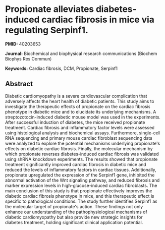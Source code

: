 # Propionate alleviates diabetes-induced cardiac fibrosis in mice via regulating Serpinf1.

**PMID:** 40203653

**Journal:** Biochemical and biophysical research communications (Biochem Biophys Res Commun)

**Keywords:** Cardiac fibrosis, DCM, Propionate, Serpinf1

## Abstract

Diabetic cardiomyopathy is a severe cardiovascular complication that adversely affects the heart
health of diabetic patients. This study aims to investigate the therapeutic effects of propionate on
the cardiac fibrosis phenotype in diabetic mice and to elucidate its underlying mechanisms.  A
streptozotocin-induced diabetic mouse model was used in the experiments. After successful induction
of diabetes, the mice received propionate treatment. Cardiac fibrosis and inflammatory factor levels
were assessed using histological analysis and biochemical assays. Furthermore, single-cell RNA
sequencing and primary mouse cardiac fibroblast sequencing data were analyzed to explore the
potential mechanisms underlying propionate's effects on diabetic cardiac fibrosis. Finally, the
molecular mechanism by which propionate reverses diabetes-induced cardiac fibrosis was validated
using shRNA knockdown experiments.  The results showed that propionate treatment significantly
improved cardiac fibrosis in diabetic mice and reduced the levels of inflammatory factors in cardiac
tissues. Additionally, propionate upregulated the expression of the Serpinf1 gene, inhibited the
abnormal activation of the Wnt signaling pathway, and reduced fibrosis and marker expression levels
in high-glucose-induced cardiac fibroblasts.  The main conclusion of this study is that propionate
effectively improves the diabetic cardiac fibrosis phenotype in mice, and this therapeutic effect is
specific to pathological conditions. The study further identifies Serpinf1 as the molecular target
of propionate's action. These findings not only enhance our understanding of the pathophysiological
mechanisms of diabetic cardiomyopathy but also provide new strategic insights for diabetes
treatment, holding significant clinical application potential.
